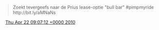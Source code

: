 > Zoekt tevergeefs naar de Prius lease\-optie "bull bar" \#pimpmyride http://bit\.ly/aMNaNs

<img src="../../media/tweet.ico" width="12" /> [Thu Apr 22 09:07:12 +0000 2010](https://twitter.com/DromerDenker/status/12628805351)